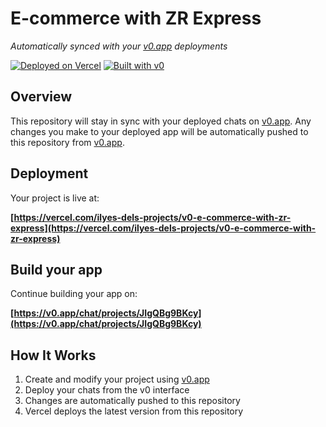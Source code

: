 # E-commerce with ZR Express

*Automatically synced with your [v0.app](https://v0.app) deployments*

[![Deployed on Vercel](https://img.shields.io/badge/Deployed%20on-Vercel-black?style=for-the-badge&logo=vercel)](https://vercel.com/ilyes-dels-projects/v0-e-commerce-with-zr-express)
[![Built with v0](https://img.shields.io/badge/Built%20with-v0.app-black?style=for-the-badge)](https://v0.app/chat/projects/JIgQBg9BKcy)

## Overview

This repository will stay in sync with your deployed chats on [v0.app](https://v0.app).
Any changes you make to your deployed app will be automatically pushed to this repository from [v0.app](https://v0.app).

## Deployment

Your project is live at:

**[https://vercel.com/ilyes-dels-projects/v0-e-commerce-with-zr-express](https://vercel.com/ilyes-dels-projects/v0-e-commerce-with-zr-express)**

## Build your app

Continue building your app on:

**[https://v0.app/chat/projects/JIgQBg9BKcy](https://v0.app/chat/projects/JIgQBg9BKcy)**

## How It Works

1. Create and modify your project using [v0.app](https://v0.app)
2. Deploy your chats from the v0 interface
3. Changes are automatically pushed to this repository
4. Vercel deploys the latest version from this repository
